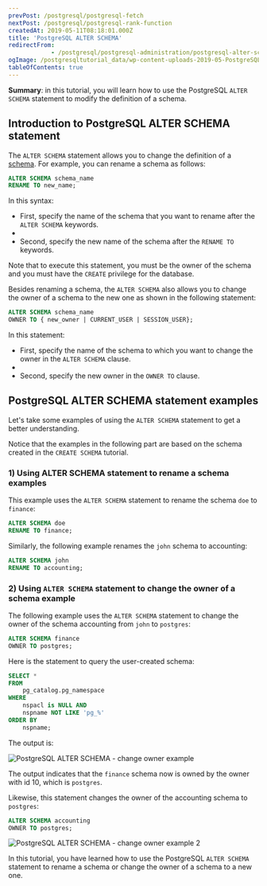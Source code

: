 ```yaml
---
prevPost: /postgresql/postgresql-fetch
nextPost: /postgresql/postgresql-rank-function
createdAt: 2019-05-11T08:18:01.000Z
title: 'PostgreSQL ALTER SCHEMA'
redirectFrom: 
            - /postgresql/postgresql-administration/postgresql-alter-schema
ogImage: /postgresqltutorial_data/wp-content-uploads-2019-05-PostgreSQL-ALTER-SCHEMA-change-owner-example.png
tableOfContents: true
---
```



**Summary**: in this tutorial, you will learn how to use the PostgreSQL `ALTER SCHEMA` statement to modify the definition of a schema.

## Introduction to PostgreSQL ALTER SCHEMA statement

The `ALTER SCHEMA` statement allows you to change the definition of a [schema](/postgresql/postgresql-administration/postgresql-schema). For example, you can rename a schema as follows:

```sql
ALTER SCHEMA schema_name
RENAME TO new_name;
```

In this syntax:

- First, specify the name of the schema that you want to rename after the `ALTER SCHEMA` keywords.
-
- Second, specify the new name of the schema after the `RENAME TO` keywords.

Note that to execute this statement, you must be the owner of the schema and you must have the `CREATE` privilege for the database.

Besides renaming a schema, the `ALTER SCHEMA` also allows you to change the owner of a schema to the new one as shown in the following statement:

```sql
ALTER SCHEMA schema_name
OWNER TO { new_owner | CURRENT_USER | SESSION_USER};
```

In this statement:

- First, specify the name of the schema to which you want to change the owner in the `ALTER SCHEMA` clause.
-
- Second, specify the new owner in the `OWNER TO` clause.

## PostgreSQL ALTER SCHEMA statement examples

Let's take some examples of using the `ALTER SCHEMA` statement to get a better understanding.

Notice that the examples in the following part are based on the schema created in the `CREATE SCHEMA` tutorial.

### 1) Using ALTER SCHEMA statement to rename a schema examples

This example uses the `ALTER SCHEMA` statement to rename the schema `doe` to `finance`:

```sql
ALTER SCHEMA doe
RENAME TO finance;
```

Similarly, the following example renames the `john` schema to accounting:

```sql
ALTER SCHEMA john
RENAME TO accounting;
```

### 2) Using `ALTER SCHEMA` statement to change the owner of a schema example

The following example uses the `ALTER SCHEMA` statement to change the owner of the schema accounting from `john` to `postgres`:

```sql
ALTER SCHEMA finance
OWNER TO postgres;
```

Here is the statement to query the user-created schema:

```sql
SELECT *
FROM
    pg_catalog.pg_namespace
WHERE
    nspacl is NULL AND
    nspname NOT LIKE 'pg_%'
ORDER BY
    nspname;
```

The output is:

![PostgreSQL ALTER SCHEMA - change owner example](/postgresqltutorial_data/wp-content-uploads-2019-05-PostgreSQL-ALTER-SCHEMA-change-owner-example.png)

The output indicates that the `finance` schema now is owned by the owner with id 10, which is `postgres`.

Likewise, this statement changes the owner of the accounting schema to `postgres`:

```sql
ALTER SCHEMA accounting
OWNER TO postgres;
```

![PostgreSQL ALTER SCHEMA - change owner example 2](/postgresqltutorial_data/wp-content-uploads-2019-05-PostgreSQL-ALTER-SCHEMA-change-owner-example-2.png)

In this tutorial, you have learned how to use the PostgreSQL `ALTER SCHEMA` statement to rename a schema or change the owner of a schema to a new one.
